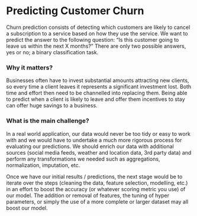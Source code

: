 # Predicting Customer Churn 
Churn prediction consists of detecting which customers are likely to cancel a subscription to a service based on how they use the service. We want to predict the answer to the following question: “Is this customer going to leave us within the next X months?” There are only two possible answers, yes or no; a binary classification task. 


### Why it matters?
Businesses often have to invest substantial amounts attracting new clients, so every time a client leaves it represents a significant investment lost. Both time and effort then need to be channelled into replacing them. Being able to predict when a client is likely to leave and offer them incentives to stay can offer huge savings to a business. 


### What is the main challenge?
In a real world application, our data would never be too tidy or easy to work with and we would have to undertake a much more rigorous process for evaluating our predictions. We should enrich our data with additional sources (social media feeds, weather and location data, 3rd party data) and perform any transformations we needed such as aggregations, normalization, imputation, etc. 

Once we have our initial results / predictions, the next stage would be to iterate over the steps (cleaning the data, feature selection, modelling, etc.) in an effort to boost the accuracy (or whatever scoring metric you use) of our model. The addition or removal of features, the tuning of hyper parameters, or simply the use of a more complete or larger dataset may all boost our model.
